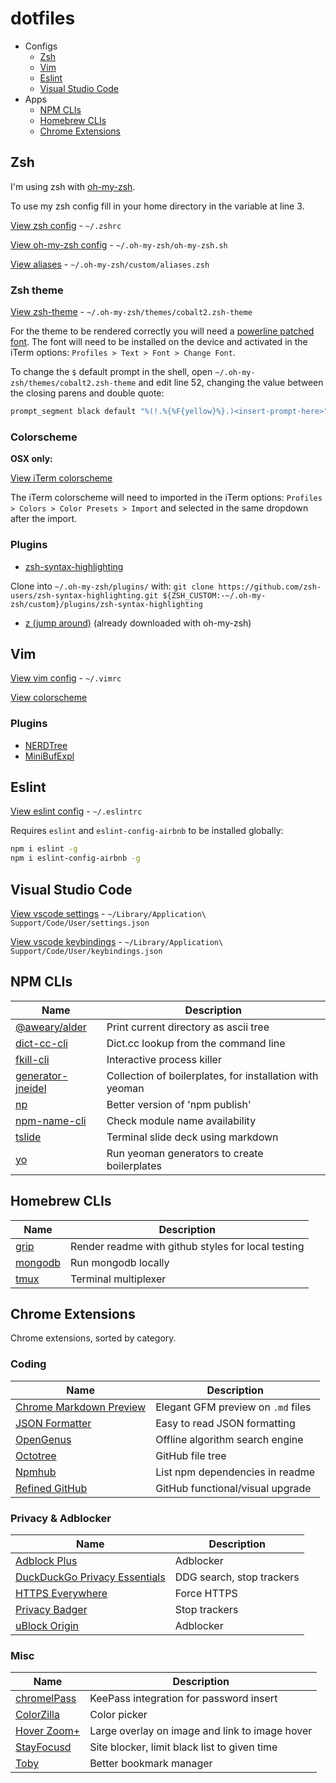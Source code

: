 # dotfiles

- Configs
  - [Zsh](#zsh)
  - [Vim](#vim)
  - [Eslint](#eslint)
  - [Visual Studio Code](#visual-studio-code)
- Apps
  - [NPM CLIs](#npm-clis)
  - [Homebrew CLIs](#homebrew-clis)
  - [Chrome Extensions](#chrome-extensions)

## Zsh

I'm using zsh with [oh-my-zsh](https://github.com/robbyrussell/oh-my-zsh).

To use my zsh config fill in your home directory in the variable at line 3.

[View zsh config](zshrc) - `~/.zshrc`

[View oh-my-zsh config](oh-my-zsh.sh) - `~/.oh-my-zsh/oh-my-zsh.sh`

[View aliases](aliases.zsh) - `~/.oh-my-zsh/custom/aliases.zsh`

### Zsh theme

[View zsh-theme](cobalt2.zsh-theme) - `~/.oh-my-zsh/themes/cobalt2.zsh-theme`

For the theme to be rendered correctly you will need a [powerline patched font](https://github.com/robbyrussell/oh-my-zsh).
The font will need to be installed on the device and activated in the iTerm options: `Profiles > Text > Font > Change Font`.

To change the `$` default prompt in the shell, open `~/.oh-my-zsh/themes/cobalt2.zsh-theme` and edit line 52, changing the value between the closing parens and double quote:

```zsh
prompt_segment black default "%(!.%{%F{yellow}%}.)<insert-prompt-here>"
```

### Colorscheme

**OSX only:**

[View iTerm colorscheme](Brogrammer.itermcolors)

The iTerm colorscheme will need to imported in the iTerm options: `Profiles > Colors > Color Presets > Import` and selected in the same dropdown after the import.

### Plugins

- [zsh-syntax-highlighting](https://github.com/zsh-users/zsh-syntax-highlighting)

Clone into `~/.oh-my-zsh/plugins/` with: `git clone https://github.com/zsh-users/zsh-syntax-highlighting.git ${ZSH_CUSTOM:-~/.oh-my-zsh/custom}/plugins/zsh-syntax-highlighting`

- [z (jump around)](https://github.com/rupa/z) (already downloaded with oh-my-zsh)

## Vim

[View vim config](vimrc) - `~/.vimrc`

[View colorscheme](https://github.com/j-tom/vim-old-hope)

### Plugins

- [NERDTree](https://github.com/scrooloose/nerdtree)
- [MiniBufExpl](https://github.com/fholgado/minibufexpl.vim)

## Eslint

[View eslint config](eslintrc) - `~/.eslintrc`

Requires `eslint` and `eslint-config-airbnb` to be installed globally:

```zsh
npm i eslint -g
npm i eslint-config-airbnb -g
```

## Visual Studio Code

[View vscode settings](vscode-settings.json) - `~/Library/Application\ Support/Code/User/settings.json`

[View vscode keybindings](vscode-keybindings.json) - `~/Library/Application\ Support/Code/User/keybindings.json`

## NPM CLIs

| Name | Description |
|--|--|
| [@aweary/alder](https://github.com/aweary/alder) | Print current directory as ascii tree |
| [dict-cc-cli](https://github.com/derhuerst/dict-cc-cli) | Dict.cc lookup from the command line |
| [fkill-cli](https://www.npmjs.com/package/fkill-cli) | Interactive process killer |
| [generator-jneidel](https://github.com/jneidel/generator-jneidel) | Collection of boilerplates, for installation with yeoman |
| [np](https://github.com/sindresorhus/np) | Better version of 'npm publish' |
| [npm-name-cli](https://www.npmjs.com/package/npm-name-cli) | Check module name availability |
| [tslide](https://github.com/tslide/tslide) | Terminal slide deck using markdown |
| [yo](https://github.com/yeoman/yo) | Run yeoman generators to create boilerplates |

## Homebrew CLIs


| Name | Description |
|--|--|
| [grip](http://brewformulas.org/grip) | Render readme with github styles for local testing |
| [mongodb](http://brewformulas.org/Mongodb) | Run mongodb locally |
| [tmux](http://brewformulas.org/tmux) | Terminal multiplexer |


## Chrome Extensions

Chrome extensions, sorted by category.

### Coding

| Name | Description |
|--|--|
| [Chrome Markdown Preview](https://chrome.google.com/webstore/detail/chrome-markdown-preview/ghmocdlbmpcchcbkkingnkgemjacgfdf) | Elegant GFM preview on `.md` files |
| [JSON Formatter](https://chrome.google.com/webstore/detail/json-formatter/bcjindcccaagfpapjjmafapmmgkkhgoa) | Easy to read JSON formatting |
| [OpenGenus](https://chrome.google.com/webstore/detail/opengenus-offline-search/lfoloadpfjildomeafpdopahkdaoofbn) | Offline algorithm search engine |
| [Octotree](https://chrome.google.com/webstore/detail/octotree/bkhaagjahfmjljalopjnoealnfndnagc) | GitHub file tree |
| [Npmhub](https://chrome.google.com/webstore/detail/npmhub/kbbbjimdjbjclaebffknlabpogocablj) | List npm dependencies in readme |
| [Refined GitHub](https://chrome.google.com/webstore/detail/refined-github/hlepfoohegkhhmjieoechaddaejaokhf) | GitHub functional/visual upgrade |

### Privacy & Adblocker

| Name | Description |
|--|--|
| [Adblock Plus](https://chrome.google.com/webstore/detail/adblock-plus/cfhdojbkjhnklbpkdaibdccddilifddb) | Adblocker |
| [DuckDuckGo Privacy Essentials](https://chrome.google.com/webstore/detail/duckduckgo-privacy-essent/bkdgflcldnnnapblkhphbgpggdiikppg) | DDG search, stop trackers |
| [HTTPS Everywhere](https://chrome.google.com/webstore/detail/https-everywhere/gcbommkclmclpchllfjekcdonpmejbdp) | Force HTTPS |
| [Privacy Badger](https://chrome.google.com/webstore/detail/privacy-badger/pkehgijcmpdhfbdbbnkijodmdjhbjlgp) | Stop trackers |
| [uBlock Origin](https://chrome.google.com/webstore/detail/cjpalhdlnbpafiamejdnhcphjbkeiagm) | Adblocker |

### Misc

| Name | Description |
|--|--|
| [chromelPass](https://chrome.google.com/webstore/detail/chromeipass/ompiailgknfdndiefoaoiligalphfdae) | KeePass integration for password insert |
| [ColorZilla](https://chrome.google.com/webstore/detail/colorzilla/bhlhnicpbhignbdhedgjhgdocnmhomnp) | Color picker |
| [Hover Zoom+](https://chrome.google.com/webstore/detail/hover-zoom%20/pccckmaobkjjboncdfnnofkonhgpceea) | Large overlay on image and link to image hover |
| [StayFocusd](https://chrome.google.com/webstore/detail/stayfocusd/laankejkbhbdhmipfmgcngdelahlfoji) | Site blocker, limit black list to given time |
| [Toby](https://chrome.google.com/webstore/detail/toby-for-chrome/hddnkoipeenegfoeaoibdmnaalmgkpip) | Better bookmark manager |

